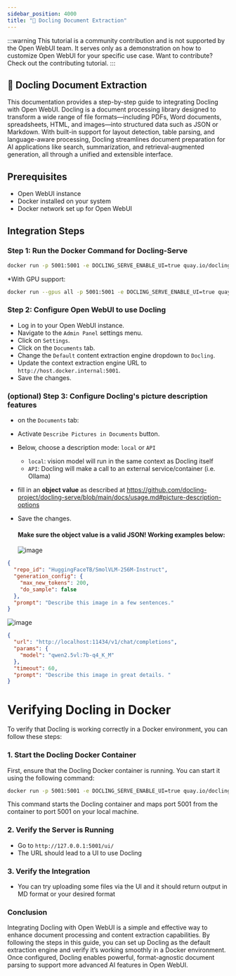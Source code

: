 ```yaml
---
sidebar_position: 4000
title: "🐤 Docling Document Extraction"
---
```


:::warning
This tutorial is a community contribution and is not supported by the Open WebUI team. It serves only as a demonstration on how to customize Open WebUI for your specific use case. Want to contribute? Check out the contributing tutorial.
:::

## 🐤 Docling Document Extraction

This documentation provides a step-by-step guide to integrating Docling with Open WebUI. Docling is a document processing library designed to transform a wide range of file formats—including PDFs, Word documents, spreadsheets, HTML, and images—into structured data such as JSON or Markdown. With built-in support for layout detection, table parsing, and language-aware processing, Docling streamlines document preparation for AI applications like search, summarization, and retrieval-augmented generation, all through a unified and extensible interface.

Prerequisites
------------

* Open WebUI instance
* Docker installed on your system
* Docker network set up for Open WebUI

Integration Steps
----------------

### Step 1: Run the Docker Command for Docling-Serve

```bash
docker run -p 5001:5001 -e DOCLING_SERVE_ENABLE_UI=true quay.io/docling-project/docling-serve
```

*With GPU support:
```bash
docker run --gpus all -p 5001:5001 -e DOCLING_SERVE_ENABLE_UI=true quay.io/docling-project/docling-serve-cu124
```

### Step 2: Configure Open WebUI to use Docling

* Log in to your Open WebUI instance.
* Navigate to the `Admin Panel` settings menu.
* Click on `Settings`.
* Click on the `Documents` tab.
* Change the `Default` content extraction engine dropdown to `Docling`.
* Update the context extraction engine URL to `http://host.docker.internal:5001`.
* Save the changes.

### (optional) Step 3: Configure Docling's picture description features

* on the `Documents` tab:
* Activate `Describe Pictures in Documents` button.
* Below, choose a description mode: `local` or `API`
  * `local`: vision model will run in the same context as Docling itself
  * `API`: Docling will make a call to an external service/container (i.e. Ollama)
* fill in an **object value** as described at https://github.com/docling-project/docling-serve/blob/main/docs/usage.md#picture-description-options
* Save the changes.

  #### Make sure the object value is a valid JSON! Working examples below:

  ![image](https://github.com/user-attachments/assets/f6524949-fb47-4686-9c81-6ab8fdda6db1)

```json
{
  "repo_id": "HuggingFaceTB/SmolVLM-256M-Instruct",
  "generation_config": {
    "max_new_tokens": 200,
    "do_sample": false
  },
  "prompt": "Describe this image in a few sentences."
}
```

  ![image](https://github.com/user-attachments/assets/982e0081-8c11-457c-b886-af91569e7fef)

```json
{
  "url": "http://localhost:11434/v1/chat/completions",
  "params": {
    "model": "qwen2.5vl:7b-q4_K_M"
  },
  "timeout": 60,
  "prompt": "Describe this image in great details. "
}
```

Verifying Docling in Docker
=====================================

To verify that Docling is working correctly in a Docker environment, you can follow these steps:

### 1. Start the Docling Docker Container

First, ensure that the Docling Docker container is running. You can start it using the following command:

```bash
docker run -p 5001:5001 -e DOCLING_SERVE_ENABLE_UI=true quay.io/docling-project/docling-serve
```

This command starts the Docling container and maps port 5001 from the container to port 5001 on your local machine.

### 2. Verify the Server is Running

* Go to `http://127.0.0.1:5001/ui/`
* The URL should lead to a UI to use Docling

### 3. Verify the Integration

* You can try uploading some files via the UI and it should return output in MD format or your desired format

### Conclusion

Integrating Docling with Open WebUI is a simple and effective way to enhance document processing and content extraction capabilities. By following the steps in this guide, you can set up Docling as the default extraction engine and verify it’s working smoothly in a Docker environment. Once configured, Docling enables powerful, format-agnostic document parsing to support more advanced AI features in Open WebUI.
